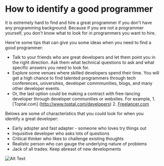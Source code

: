 # How to identify a good programmer

It is extremely hard to find and hire a great programmer if you don't have any programming background. Because if you are not a programmer yourself, you don't know what to look for in programmers you want to hire.

Here're some tips that can give you some ideas when you need to find a good programmer:

+ Talk to your friends who are great developers and let them point you in the right direction. Ask them what technical questions to ask and what specific answers you need to look for.
+ Explore some venues where skilled developers spend their time. You will get a high chance to find talented programmers through tech conferences, universities, developer commmunities, blogs, and many other developer events.
+ Or, the last option could be making a contract with free-lancing developer through developer communities or websites. 
For example, 1. [Toptal.com] (http://www.toptal.com/developers) 2. [Freelancer.com](http://www.freelancer.com/hire/Programmer) 

Belows are some of characteristics that you could look for when you identify a great developer:
+ Early adopter and fast adapter - someone who loves try things out
+ Inquisitive developer who asks lots of questions
+ Critical thinker who likes to challenge existing thoughts
+ Realistic person who can gauge the underlying nature of problems
+ Jack of all trades: Keep abreast of new developments

![Alt Text](http://image.slidesharecdn.com/2010-03-28becomingabetterprogrammer-110418025151-phpapp02/95/becoming-a-better-programmer-37-728.jpg?cb=1393180568)
